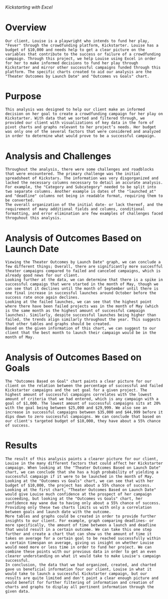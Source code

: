 ###### Kickstarting with Excel

# Overview
    Our client, Louise is a playwright who intends to fund her play, "Fever" through the crowdfunding platform, Kickstarter. Louise has a budget of $10,000 and needs help to get a clear picture on the variables that contribute to the success or failure of a crowdfunding campaign. Through this project, we help Louise using Excel in order for her to make informed decisions to fund her play through Kickstarter and mirror other successful campaigns funded through this platform. The specific charts created to aid our analysis are the "Theater Outcomes by Launch Date" and "Outcomes vs Goals" chart.

# Purpose
    This analysis was designed to help our client make an informed decision on her goal to create a crowdfunding campaign for her play on Kickstarter. With data that we sorted and filtered through, we provided our client with visualizations of key data in the form of pivot charts and graphs relevant to her project’s needs. Her budget was only one of the several factors that were considered and analyzed in order to determine what would prove to be a successful campaign.

# Analysis and Challenges
    Throughout the analysis, there were some challenges and roadblocks that were encountered. The primary challenge was the initial spreadsheet of Kickstars. The information was very disgorganized and lacked the necessary columns necessary to detail an accurate analysis. For example, the "Category and Subcategory" needed to be split into two separate columns. Another example is dates of the "launched_at" and "deadline" columns not being in readable format, requiring them to be converted.
    The overall organization of the initial date- or lack thereof, and the requirement of many additional fields and columns, conditional formatting, and error elimination are few examples of challenges faced throguhout this analysis.

# Analysis of Outcomes Based on Launch Date
    Viewing the Theater Outcomes by Launch Date" graph, we can conclude a few different things; Overall, there are significantly more succesfful theater campaigns compared to failed and canceled campaigns, which is already good news for our client. 
    Looking further at the data, we can determine that there is a spike in successful campaigs that were started in the month of May, though we can see that it declines until the month of September until there is one final increase in successful launches around October before the success rate once again declines.
    Looking at the failed launches, we can see that the highest point where there have been failed projects was in the month of May (which is the same month as the highest amount of successful campaign launches). Similarly, despite successful launches being higher than failed, the trends align similarly throughout the year. This suggests that other tables and graphs should be created.
    Based on the given information of this chart, we can suggest to our client that the best month to launch their campaign would be in the month of May.

# Analysis of Outcomes Based on Goals
    The "Outcomes Based on Goal" chart paints a clear picture for our client on the relation between the percentage of successful and failed Kickstarter campaigns and the set goal for a given project. The highest amount of successful campaigns correlates with the lowest amount of criteria that we had entered, which is any campaign with a goal of $1,000. The lowest amount of successful campaigns sits at 20% with the goal being between $25,000 and $29,999. We also see an increase in successful campaigns between $35,000 and $44,999 before it dips down to zero successful campaigns. We can conclude that based on our client's targeted budget of $10,000, they have about a 55% chance of success.

# Results
    The result of this analysis paints a clearer picture for our client, Louise in the many different factors that could affect her Kickstarter campaign. When looking at the "Theater Outcomes Based on Launch Date" chart, we can conclude that she has a high probability of yielding a successful campaign if it were to be launched in the month of May. Looking at the "Outcomes vs Goals" chart, we can see that with her budget of $10,000, the project has about a 55% chance of success.
    Looking at the first chart, "Theater Outcomes Based on Launch Date" would give Louise much confidence at the prospect of her campaign succeeding, but looking at the "Outcomes vs Goals" chart, her confidence may wane due to having only about a 55% chance of success. 
    Providing only these two charts limits us with only a correlation between goals and launch date with the outcome.
    More tables and graphs could be created in order to provide further insights to our client. For example, graph comparing deadlines- or more specifically, the amount of time between a launch and deadline that would result in a certain outcome. We can take this one step further and create a chart that can show us the amount of time it takes on average for a certain goal to be reached successfully within a certain timespan on average, giving us insight on whether Louise would need more or less time in order to fund her project. We can combine these points with our previous data in order to get an even clearer understanding on what it would take to make Louise's campaign successful.
    In conclusion, the data that we had organized, created, and charted gave us beneficial information four our client, Louise in what it would take to launch a successful Kickstarter campaign, but our results are quite limited and don't paint a clear enough picture and would benefit for further filtering of information and creation of charts and graphs to display all pertinent information through the given data.
